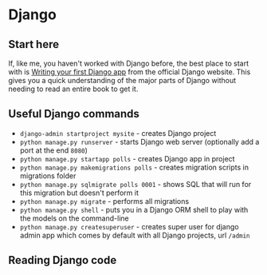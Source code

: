 # Django

## Start here

If, like me, you haven't worked with Django before, the best place to start with is 
[Writing your first Django app](https://docs.djangoproject.com/en/3.1/intro/tutorial01/) 
from the official Django website. This gives you a quick understanding of the major 
parts of Django without needing to read an entire book to get it.

## Useful Django commands

- `django-admin startproject mysite` - creates Django project
- `python manage.py runserver` - starts Django web server (optionally add a port at the end `8080`)
- `python manage.py startapp polls` - creates Django app in project
- `python manage.py makemigrations polls` - creates migration scripts in migrations folder
- `python manage.py sqlmigrate polls 0001` - shows SQL that will run for this migration but doesn't perform it
- `python manage.py migrate` - performs all migrations
- `python manage.py shell` - puts you in a Django ORM shell to play with the models on the command-line
- `python manage.py createsuperuser` - creates super user for django admin app which comes by default with all Django projects, url `/admin`

## Reading Django code